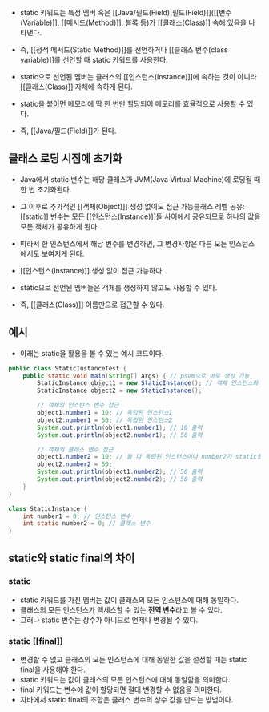 - static 키워드는 특정 멤버 혹은 [[Java/필드(Field)|필드(Field)]]([[변수(Variable)]], [[메서드(Method)]], 블록 등)가 [[클래스(Class)]] 속해 있음을 나타낸다. 
- 즉, [[정적 메서드(Static Method)]]를 선언하거나 [[클래스 변수(class variable)]]를 선언할 때 static 키워드를 사용한다.

- static으로 선언된 멤버는 클래스의 [[인스턴스(Instance)]]에 속하는 것이 아니라 [[클래스(Class)]] 자체에 속하게 된다.
- static을 붙이면 메모리에 딱 한 번만 할당되어 메모리를 효율적으로 사용할 수 있다.
- 즉, [[Java/필드(Field)]]가 된다.

## 클래스 로딩 시점에 초기화

- Java에서 static 변수는 해당 클래스가 JVM(Java Virtual Machine)에 로딩될 때 한 번 초기화된다. 

- 그 이후로 추가적인 [[객체(Object)]] 생성 없이도 접근 가능클래스 레벨 공유: [[static]] 변수는 모든 [[인스턴스(Instance)]]들 사이에서 공유되므로 하나의 값을 모든 객체가 공유하게 된다. 
- 따라서 한 인스턴스에서 해당 변수를 변경하면, 그 변경사항은 다른 모든 인스턴스에서도 보여지게 된다.

- [[인스턴스(Instance)]] 생성 없이 접근 가능하다.
- static으로 선언된 멤버들은 객체를 생성하지 않고도 사용할 수 있다.
- 즉, [[클래스(Class)]] 이름만으로 접근할 수 있다.

## 예시

- 아래는 static을 활용을 볼 수 있는 예시 코드이다.

```java
public class StaticInstanceTest {
    public static void main(String[] args) { // psvm으로 바로 생성 가능
        StaticInstance object1 = new StaticInstance(); // 객체 인스턴스화
        StaticInstance object2 = new StaticInstance();

        // 객체의 인스턴스 변수 접근
        object1.number1 = 10; // 독립된 인스턴스1
        object2.number1 = 50; // 독립된 인스턴스2
        System.out.println(object1.number1); // 10 출력
        System.out.println(object2.number1); // 50 출력

        // 객체의 클래스 변수 접근
        object1.number2 = 10; // 둘 다 독립된 인스턴스이나 number2가 static필드 이므로 공유
        object2.number2 = 50;
        System.out.println(object1.number2); // 50 출력
        System.out.println(object2.number2); // 50 출력
    }
}

class StaticInstance {
	int number1 = 0; // 인스턴스 변수
	int static number2 = 0; // 클래스 변수
}
```


## static와 static final의 차이

### static

- static 키워드를 가진 멤버는 값이 클래스의 모든 인스턴스에 대해 동일하다.  
- 클래스의 모든 인스턴스가 액세스할 수 있는 **전역 변수**라고 볼 수 있다.
- 그러나 static 변수는 상수가 아니므로 언제나 변경될 수 있다.
### static [[final]]

- 변경할 수 없고 클래스의 모든 인스턴스에 대해 동일한 값을 설정할 때는 static final을 사용해야 한다.
- static 키워드는 값이 클래스의 모든 인스턴스에 대해 동일함을 의미한다.
- final 키워드는 변수에 값이 할당되면 절대 변경할 수 없음을 의미한다.
- 자바에서 static final의 조합은 클래스 변수의 상수 값을 만드는 방법이다.